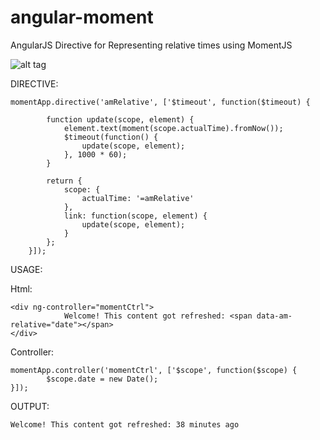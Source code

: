 angular-moment
==============

AngularJS Directive for Representing relative times using MomentJS

![alt tag](http://techiedreams.com/downloads/angular-moment.png)

DIRECTIVE:

```
momentApp.directive('amRelative', ['$timeout', function($timeout) {

        function update(scope, element) {
            element.text(moment(scope.actualTime).fromNow());
            $timeout(function() {
                update(scope, element);
            }, 1000 * 60);
        }

        return {
            scope: {
                actualTime: '=amRelative'
            },
            link: function(scope, element) {
                update(scope, element);
            }
        };
    }]);

```    
    
USAGE:

Html:

```
<div ng-controller="momentCtrl">
            Welcome! This content got refreshed: <span data-am-relative="date"></span>
</div>

```

Controller:

```
momentApp.controller('momentCtrl', ['$scope', function($scope) {
        $scope.date = new Date();
}]);

```
OUTPUT:

```
Welcome! This content got refreshed: 38 minutes ago
```
